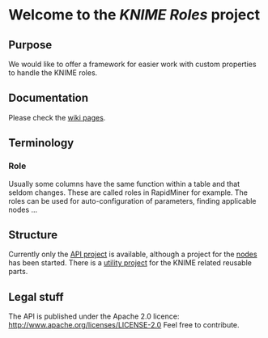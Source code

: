 # Welcome to the *KNIME Roles* project

## Purpose
We would like to offer a framework for easier work with custom properties to handle the KNIME roles.

## Documentation
Please check the [wiki pages](https://github.com/aborg0/com.mind_era.knime.roles/wiki).

## Terminology

### Role
Usually some columns have the same function within a table and that seldom changes. These are called roles in RapidMiner for example.
The roles can be used for auto-configuration of parameters, finding applicable nodes ...

## Structure
Currently only the [API project](com.mind_era.knime.roles.api) is available, although a project for the [nodes](com.mind_era.knime.roles.nodes) has been started.
There is a [utility project](com.mind_era.knime.util) for the KNIME related reusable parts.

## Legal stuff
The API is published under the Apache 2.0 licence: http://www.apache.org/licenses/LICENSE-2.0
Feel free to contribute.
